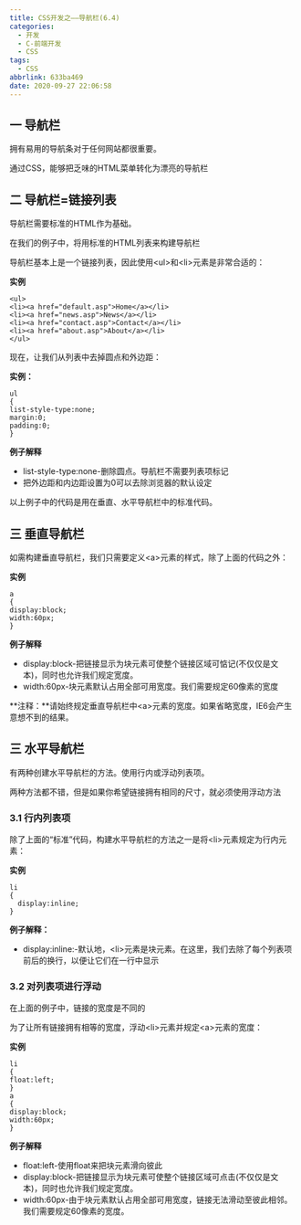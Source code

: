 ```yaml
---
title: CSS开发之——导航栏(6.4)
categories:
  - 开发
  - C-前端开发
  - CSS
tags:
  - CSS
abbrlink: 633ba469
date: 2020-09-27 22:06:58
---
```

## 一 导航栏

拥有易用的导航条对于任何网站都很重要。

通过CSS，能够把乏味的HTML菜单转化为漂亮的导航栏

<!--more-->

## 二 导航栏=链接列表

导航栏需要标准的HTML作为基础。

在我们的例子中，将用标准的HTML列表来构建导航栏

导航栏基本上是一个链接列表，因此使用\<ul>和\<li>元素是非常合适的：

**实例**

```
<ul>
<li><a href="default.asp">Home</a></li>
<li><a href="news.asp">News</a></li>
<li><a href="contact.asp">Contact</a></li>
<li><a href="about.asp">About</a></li>
</ul>
```

现在，让我们从列表中去掉圆点和外边距：

**实例：**

```
ul
{
list-style-type:none;
margin:0;
padding:0;
}
```

**例子解释**

* list-style-type:none-删除圆点。导航栏不需要列表项标记
* 把外边距和内边距设置为0可以去除浏览器的默认设定

以上例子中的代码是用在垂直、水平导航栏中的标准代码。

## 三 垂直导航栏

如需构建垂直导航栏，我们只需要定义\<a>元素的样式，除了上面的代码之外：

**实例**

```
a
{
display:block;
width:60px;
}
```

**例子解释**

* display:block-把链接显示为块元素可使整个链接区域可惦记(不仅仅是文本)，同时也允许我们规定宽度。
* width:60px-块元素默认占用全部可用宽度。我们需要规定60像素的宽度

**注释：**请始终规定垂直导航栏中\<a>元素的宽度。如果省略宽度，IE6会产生意想不到的结果。

## 三 水平导航栏

有两种创建水平导航栏的方法。使用行内或浮动列表项。

两种方法都不错，但是如果你希望链接拥有相同的尺寸，就必须使用浮动方法

### 3.1 行内列表项

除了上面的“标准”代码，构建水平导航栏的方法之一是将\<li>元素规定为行内元素：

**实例**

```
li
{
  display:inline;
}
```

**例子解释：**

* display:inline:-默认地，\<li>元素是块元素。在这里，我们去除了每个列表项前后的换行，以便让它们在一行中显示

### 3.2 对列表项进行浮动

在上面的例子中，链接的宽度是不同的

为了让所有链接拥有相等的宽度，浮动\<li>元素并规定\<a>元素的宽度：

**实例**

```
li
{
float:left;
}
a
{
display:block;
width:60px;
}
```

**例子解释**

* float:left-使用float来把块元素滑向彼此
* display:block-把链接显示为块元素可使整个链接区域可点击(不仅仅是文本)，同时也允许我们规定宽度。
* width:60px-由于块元素默认占用全部可用宽度，链接无法滑动至彼此相邻。我们需要规定60像素的宽度。